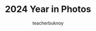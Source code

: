 ---
title: "2024 Year in Photos"
description: "A look back on the past year—in photos!"
category: [Life, Year-End Special]
theme:
  scheme: light
  color: '#D3C3B3'
  color-hsl: '30 27% 76%'
  noMask: true
  style:
    image:
      '--img-object-fit': contain
      '--img-object-position': left bottom
      '--post-image': linear-gradient(var(--theme-color), var(--theme-color))
cover:
  folder: 2024-year-in-photos
  filename: cover.png
  header: header.png
  sizes: [1000, 1280, 1920]
  formats: ['png', 'webp', 'avif']
author: "teacherbuknoy"
language: "en"
seo:
  twitter:
    url: "https://ik.imagekit.io/8jjzxcl9p/tr:w-800/posts/2024-year-in-photos/twitter.png"
    is_prefixed: false
  og:
    url: "https://ik.imagekit.io/8jjzxcl9p/tr:w-1200/posts/2024-year-in-photos/og.png"
    is_prefixed: false
layout: gallery-nxt.njk
settings:
  parent: posts
  folder: 2024-year-in-photos
  fixedColumns: true
parts:
  - statement: |
      It's that time of the year. We're at the final parts of the last month of the year. Some people are already on their vacations. People who, for some reason, still work (like me) are now just clocking in to drag their cursors over some blank Excel to pretend they're productive. And it's the time for my very own [year-end special](/writing/categories/year-end-special/) post like I have done the past years.

      We're doing things a little differently this year. In the previous years, I have written a top 10 or whatever of memorable events of the year. This time, we are going to look through each month through photos I have taken. I figured that since I look through my photos for the year to remember things that happened and pinpoint their exact date, I might as well just put them into photos.
    images:
      - filename: 1080-header.jpg
        width: 1080
        height: 1080
        symmetric: true
        fixedColumns: true
        style:
          '--col-span': 3
          height: 350px
  - statement: |
      <b class="uppercase fg-primary-700">January.</b> My birthday this year was special. It’s been a while since I’ve allowed myself to celebrate birthdays. But this year’s was the first time I did it with my friends. It was a lot of firsts: the first birthday cake in a long time, the first party of sorts, the first birthday surprise (my friends surprised me), and a lot more.

      After a simple dinner, my friend Jordy brought me to O-Bar to see the acclaimed drag queen Bernie, who also happened to be celebrating her birthday that day. This was a fun day. Truly remarkable.

      <iframe style="border-radius:12px" src="https://open.spotify.com/embed/track/5dtd0FygqJ23E3dUMrT2DW?utm_source=generator&theme=0" width="100%" height="152" frameBorder="0" allowfullscreen="" allow="autoplay; clipboard-write; encrypted-media; fullscreen; picture-in-picture" loading="lazy"></iframe>
    images:
      - filename: january.jpg
        width: 1080
        height: 1080
        style:
          '--row-span': 1
        alt: Me in a restroom mirror selfie, wearing a black turtleneck and leather coat, with my hair tied back and a chain necklace.
        credits: A mirror selfie I took in the restroom of a restaurant we were in. <time datetime="2024-01-13">January 13, 2024.</time>
      - filename: january-1.jpg
        width: 1080
        height: 1080
        alt: Me holding a birthday cake decorated with chocolate syrup and mango slices.
        credits: Me and the birthday cake my friends bought for me.
        style:
          '--col-span': span 2
          '--row-span': 1
      - filename: january-2.jpg
        width: 1080
        height: 1080
        alt: Me laying down on the floor after an entire night of partying.
        credits: <q>Hala, ano’ng nangyari sa birthday boy?</q>
        style:
          '--col-span': span 2
          '--row-span': 2
      - embed: https://iframe.mediadelivery.net/embed/334434/1bcf9c4d-698e-4904-92e0-3f43c20d2ea5?autoplay=false&loop=false&muted=false&preload=true&responsive=true
        width: 1920
        height: 1080
        style:
          '--col-span': span 2
          '--row-span': 1
      - filename: january-3.jpg
        width: 3024
        height: 4032
        alt: Me and Bernie.
        credits: I didn't know I had the same birthday as Bernie. She slayed her birthday production. At the back, we see Maxie. This is before Drag Race Philippines Season 3 aired.
        style:
          '--row-span': 1
      - embed: https://iframe.mediadelivery.net/embed/334434/08d4810f-1017-4f0e-950b-ca6765234c15?autoplay=false&loop=false&muted=false&preload=true&responsive=true
        width: 1920
        height: 1080
        style:
          '--row-span': 1
      - filename: january-4.jpg
        width: 1080
        height: 1080
        credits: Me (center), my friends Jordy (right), and Q (left) in O-Bar while we wait for the next part of Bernie's birthday production.
        style:
          '--row-span': 1
  - statement: |
      <b class="uppercase fg-primary-700">February.</b> This was the first time I went to watch Drag Cartel, and it was sincerely life-changing. Seeing Felicia Ding perform her piece (a commentary on Duterte’s drug war) raised a lot of goosebumps.

      I also loved this outfit I was wearing. I got called gay slurs on my way home, and it was a point when I realized that living queerly and true meant that I can only choose between happiness and safety—never both. I chose the former.

      <iframe style="border-radius:12px" src="https://open.spotify.com/embed/track/5GLjjwjiMBoDIn0Dx0uDos?utm_source=generator" width="100%" height="152" frameBorder="0" allowfullscreen="" allow="autoplay; clipboard-write; encrypted-media; fullscreen; picture-in-picture" loading="lazy"></iframe>
    images:
      - filename: february.jpg
        width: 1080
        height: 1080
        style:
          '--row-span': 1
        alt: I'm at a club, rocking a black lace top and corset, with vibrant lights and people around me.
        caption: 'Nectar Night Club, Bonifacio Global City. Drag Cartel: All Stars 5. <time datetime="2024-02-15">February 15, 2024.</time>'
      - filename: february-2.jpg
        width: 1080
        height: 1080
        style:
          '--row-span': 1
        alt: I'm at a club with a drag queen.
        caption: 'Me and Drag Cartel: All Stars 5 contestant Miss Chop Sleek. She kissed me in the lips after this picture, and I lost my mind for a whole week.'
      - filename: february-1.jpg
        width: 1080
        height: 1080
        style:
          '--row-span': 1
          '--col-span': span 3
        alt: Four people sitting around a table.
        caption: 'Me (rightmost) and some of my closest and most dearest friends: Isa (left), Ces (center), and Popskie (to my left). We went on a simple dinner. <time datetime="2024-02-02">February 2, 2024.</time>'
      - filename: february-3.jpg
        width: 1080
        height: 1080
        style:
          '--row-span': 1
        alt: Me laying down, the light casts a shadow on my chest, accentuating its shape.
        caption: Boobies.
      - filename: february-4.jpg
        width: 1080
        height: 1080
        style:
          '--row-span': 1
        alt: Three people in a night club.
        caption: Me and my friends Jordy (center) and Cess (left) in Nectar Nightclub.
      - filename: february-5.jpg
        width: 1080
        height: 1080
        style:
          '--row-span': 1
        alt: Jordy carrying me while I'm panicking.
        caption: Girl. Wtf is this? 🤣
  - statement: |
      <b class="uppercase fg-primary-700">March.</b> This was the first drag roast event in the Philippines, I think. It was produced by the incomparable Eva Le Queen. It was amazing. It was also kind of a mirror for my moral sensitivities and what I deem “cancellable” (which was a lot of the stuff in the program). When I realized what was happening with my thinking patterns here, I had to actively tell myself to enjoy the awful insults thrown by these amazing drag queens against each other. It was fun.

      Also, I got complimented by M1ss Jade So’s handler. They told me she would like the springy butterfly clips I had on my head. My hair was growing really long here. I would have it cut soon afterwards.

      <iframe style="border-radius:12px" src="https://open.spotify.com/embed/track/0UhRTrFvD3FTvuH9gf0FzE?utm_source=generator" width="100%" height="152" frameBorder="0" allowfullscreen="" allow="autoplay; clipboard-write; encrypted-media; fullscreen; picture-in-picture" loading="lazy"></iframe>
    images:
      - embed: https://iframe.mediadelivery.net/embed/334434/e8c70f3a-2470-4702-bd84-e4892741dea8?autoplay=false&loop=false&muted=false&preload=true&responsive=true
        width: 1080
        height: 1920
        style:
          '--row-span': 2
      - filename: march-2.jpg
        width: 1080
        height: 1920
        alt: A landscape filled with concrete buildings and metal roofs. From the distance, a landscape of green mountains can be seen shrouded by clouds and urban smog.
        caption: The view from LRT-2 Santolan Station. I went to do an ocular visit of an apartment for rent that I eventually moved into. <time datetime="2024-03-23">March 23, 2024.</time>
        style:
          height: 520px;
          '--row-span': 1
  - statement: |
      <b class="uppercase fg-primary-700">April.</b> It has been a long-time dream of mine to have my own place, and I have achieved it this year. This one isn’t an outfit, but rather the first picture I took on my first night in my new place. It was still empty and things were all over the place, but for the first time I had something that was truly mine and I didn’t have to share. For a breadwinner like me, it is such a huge thing to be given a space to be selfish and not have to share things with people.

      My first month was just giddy. The second month was melancholic; I realized how lonely an empty house felt. The third month onwards was just peace and calm as I looked forward to the next appliance and furniture I’m getting. The apartment feels more like a home now eight months later.

      <iframe style="border-radius:12px" src="https://open.spotify.com/embed/track/2L9N0zZnd37dwF0clgxMGI?utm_source=generator" width="100%" height="152" frameBorder="0" allowfullscreen="" allow="autoplay; clipboard-write; encrypted-media; fullscreen; picture-in-picture" loading="lazy"></iframe>
    images:
      - filename: april.jpg
        width: 1080
        height: 1920
        alt: A room that feels empty. A measly tripod with a light fixture lights the entire room. There are boxes. The windows are covered by curtains.
        style:
          '--row-span': 1
      - filename: april-1.jpg
        width: 1080
        height: 1920
        style:
          '--row-span': 1
      - filename: april-2.jpg
        width: 1080
        height: 1920
        style:
          '--row-span': 1
  - statement: |
      <b class="uppercase fg-primary-700">May.</b> Nothing of note happened in May. I was busy with work and couldn't get out much. Here are some cute selfies I took.

      <iframe style="border-radius:12px" src="https://open.spotify.com/embed/track/4nyF5lmSziBAt7ESAUjpbx?utm_source=generator" width="100%" height="152" frameBorder="0" allowfullscreen="" allow="autoplay; clipboard-write; encrypted-media; fullscreen; picture-in-picture" loading="lazy"></iframe>
    images:
      - filename: may-3.jpg
        width: 1080
        height: 1080
        alt: Me taking a mirror selfie, making a playful duck face while wearing a black shirt and a pearl necklace.
        style:
          '--row-span': 1
      - filename: may-4.jpg
        width: 1080
        height: 1080
        alt: Me smiling timidly while taking a mirror selfie, wearing a black shirt and a pearl necklace.
        style:
          '--row-span': 1
      - filename: may-1.jpg
        width: 1080
        height: 1920
        alt: Me in a black tank top, seated under moody, low lighting, with a blue neon glow in the background.
        style:
          '--row-span': 2
      - filename: may-2.jpg
        width: 1080
        height: 1080
        alt: Me smiling timidly while taking a mirror selfie, wearing a black shirt and a pearl necklace.
        style:
          '--row-span': 2
      - filename: may-5.jpg
        width: 1080
        height: 1080
        alt: Me smiling timidly while taking a mirror selfie, wearing a black shirt and a pearl necklace.
        style:
          '--row-span': 1
      - filename: may-6.jpg
        width: 1080
        height: 1080
        alt: Me smiling timidly while taking a mirror selfie, wearing a black shirt and a pearl necklace.
        style:
          '--row-span': 1
  - statement: |
      <b class="uppercase fg-primary-700">June.</b> I had wanted to come to Baguio for the longest time. It was one of the places I had always wanted to visit. I even planned going there with some of the people that are now only in my past. Aside from the traffic as we went there on a long weekend with my friends, Baguio did not disappoint. I immediately missed it as soon as I got back home. 

      At this point, I am starting to explore different forms of spirituality, and I’d been interested in the metaphysical, astrology, and folk spirituality. We went to a Tarot reader and I received an enlightenment, a sort of path forward. It was like a calling of sorts that Baguio just bestowed upon me. And I am still on that path today.

      <iframe style="border-radius:12px" src="https://open.spotify.com/embed/track/2qNfFigDByhwH0moF1yBlf?utm_source=generator" width="100%" height="152" frameBorder="0" allowfullscreen="" allow="autoplay; clipboard-write; encrypted-media; fullscreen; picture-in-picture" loading="lazy"></iframe>

      You all know how the gay men just have to show up and show out on the most important month of the year for the queers. It’s been a tradition for me to go on a photoshoot for Pride Month, and this year’s theme was about facing the shame that comes with years of being trapped inside the closet. Or in my case, a form of learned helplessness and a made-up fear of not being accepted. Everyone relevant to my life’s story had no qualms with me being gay. Only me.

      And now that I am out and proud, there’s no more reason not to be as gay as I can be. This shoot involved feminine outfits, a tube, and a gown. I would soon go and practice drag makeup after this shoot, of course as part of facing the queer shame head on.
    symmetric: true
    fixedColumns: true
    images:
      - filename: june-1.webp
        width: 1080
        height: 1080
        alt: Me standing confidently outdoors on a sunny day, wearing a black lace top with gold buttons, a matching cap, black pants, and sneakers. There's lush greenery and a rural street in the background.
        caption: Baguio. <time datetime="2024-06-18">June 18, 2024</time>
        style:
          '--row-span': 1
      - filename: june-2.jpg
        width: 1080
        height: 1080
        alt: I’m wearing a gold tiara adorned with blue gems, paired with a delicate pink frilly outfit. My expression is soft yet regal, with rosy makeup that matches the dreamy, fairytale-like mood of the portrait.
        caption: From my Pride 2024 photoshoot. <time datetime="2024-06-21">June 21, 2024</time>
        style:
          '--row-span': 1
  - statement: |
      <b class="uppercase fg-primary-700">July, August, September.</b> By this time, I had been committed to makeup with the intent of eventually learning how to do drag. These are some of the look tests I did.
      <iframe style="border-radius:12px" src="https://open.spotify.com/embed/track/4ztdjZ2t7BVo5DLIFQBdJh?utm_source=generator" width="100%" height="152" frameBorder="0" allowfullscreen="" allow="autoplay; clipboard-write; encrypted-media; fullscreen; picture-in-picture" loading="lazy"></iframe>
    images:
      - filename: july.jpg
        width: 1080
        height: 1080
        alt: Me posing indoors with vibrant makeup, wearing a purple floral-patterned top and a dangling Eiffel Tower earring. Behind me is a rainbow pride flag and a doorway.
        caption: 'This one’s a test of Rude’s The Spell Book: Passion eye shadow pallette. I liked how pigmented it is with very little fallout even for the darker colors. An amazing set overall, and I would keep using it until months later.'
        style:
          '--row-span': 1
      - filename: august.jpg
        width: 1080
        height: 1080
        alt: Me taking a mirror selfie with dramatic makeup, wearing a black cropped top and a towel wrapped around my head. The dimly lit background adds a moody vibe to the shot.
        caption: |
          In a wig’s stead, I wear a gray towel. I had placed an order for a wig at this point, but it hadn’t arrived yet.
          
          This is actually a revelation to me because this is the first time I truly saw what I would look like as the opposite gender, and I liked what I was seeing. I looked so pretty and gorgeous, I was actually giggling because of it. It’s just that giddy feeling of excitement. This is a healing makeup session.
        style:
          '--row-span': 1
      - filename: september.jpg
        width: 1080
        height: 1080
        alt: A mirror selfie of me wearing a black corset over a white t-shirt, paired with a pearl necklace. Mt dark, wavy wig frames my face, and I hold a phone in one hand, standing in a casual indoor setting.
        caption: Yet another look test. This time, I’m wearing a wig. Predictably, I am yet again pleased with myself here because look at it—I look stunning! I look like a woman, a hot one! You can call me a narcissist but when I saw myself in the mirror, my bisexual bells were ringing; I’d totally date this bitch, I thought.
        style:
          '--row-span': 1
  - statement: |
      <b class="uppercase fg-primary-700">October.</b> Our workplace’s theme for this year’s costume party was animé. I’m gonna be honest, I know virtually nothing about animé. But I came as Arlecchino from Genshin Impact. I know, I know—it’s not an animé per se, but the art style is deliberately reminiscent of that so that’s what I went with.

      I guess the highlight of this are the eyes. I bought a pair of red contact lenses that I didn’t end up wearing because they felt so uncomfortable on my eyeballs. I just overlaid the red cross marks on my irises on Figma and called it a day. I didn’t win, but that’s okay because I really didn’t have a chance this year anyway.

      <iframe style="border-radius:12px" src="https://open.spotify.com/embed/track/2amtS6j1pIwE9haEjmDTyD?utm_source=generator" width="100%" height="152" frameBorder="0" allowfullscreen="" allow="autoplay; clipboard-write; encrypted-media; fullscreen; picture-in-picture" loading="lazy"></iframe>
    images:
      - filename: october-2.png
        width: 1080
        height: 1080
        alt: I'm in my personal interpretation of an Arlecchino cosplay from Genshin Impact, wearing a dramatic two-toned wig and striking red outfit, with my hands posed in front to add a mysterious vibe.
        style:
          '--row-span': 1
      - filename: october-1.png
        width: 1080
        height: 1080
        alt: A close-up of my Arlecchino cosplay from Genshin Impact, highlighting the makeup, jewelry, and dramatic lighting to capture her intense character and fierce gaze.
        style:
          '--row-span': 1
      - filename: october-3.png
        width: 1080
        height: 1080
        alt: Me in my Arlecchino-inspired look. My irises are decorated with red X marks similar to the Genshin Impact characters. My hands are blackened with an apparent corruption, and white sigils mark my fingers to prevent further corruption.
        style:
          '--row-span': 1
  - statement: |
      <b class="uppercase fg-primary-700">November.</b> This is a recreation of Mama Pao’s look on their guesting for Drag Race Thailand. Nothing much to say about this other than it’s badass and that I would totally wear this makeup again. It complemented my face and skin color very well.

      <iframe style="border-radius:12px" src="https://open.spotify.com/embed/track/3fvEn1gfnUPU5dMCOpZKzn?utm_source=generator" width="100%" height="152" frameBorder="0" allowfullscreen="" allow="autoplay; clipboard-write; encrypted-media; fullscreen; picture-in-picture" loading="lazy"></iframe>
    images:
      - filename: november-1.jpg
        width: 1080
        height: 1080
        alt: I'm wearing a heavy black winged eyeliner. The wings are hollowed out by white paint. I'm wearing red-tinted glasses and I'm holding a wafer stick in my mouth like it's a cigarette.
        style:
          '--row-span': 1
      - filename: november-3.jpg
        width: 1080
        height: 1080
        alt: A mirror selfie where I'm wearing a heavy black winged eyeliner.
        style:
          '--row-span': 1
      - filename: november-4.jpg
        width: 1080
        height: 1080
        style:
          '--row-span': 1
  - statement: |
      <b class="uppercase fg-primary-700">Still November.</b> This is my outfit for Wicked Part 1’s showing. I had booked a ticket in advance because—would you believe me?—I had been waiting for this since I was in high school! And the film was “remarkable. Absolutely remarkable.”

      I booked the centermost seat in the theatre, and met a new friend. They sat beside me and we geeked out the entire movie. When the credits rolled, we accidentally held hands after we were just overwhelmed with the greatness that is Cynthia Erivo’s rendition of Defying Gravity. Truly worth the wait.

      <iframe style="border-radius:12px" src="https://open.spotify.com/embed/track/1YeD9xHDe2LCgUjRJebFqF?utm_source=generator" width="100%" height="152" frameBorder="0" allowfullscreen="" allow="autoplay; clipboard-write; encrypted-media; fullscreen; picture-in-picture" loading="lazy"></iframe>
    images:
      - filename: november-5.jpg
        style:
          '--row-span': 1
      - filename: november-6.jpg
        style:
          '--row-span': 1
      - filename: november-7.jpg
        style:
          '--row-span': 1
      - filename: november-8.jpg
        style:
          '--row-span': 1
      - filename: november-9.jpg
        style:
          '--row-span': 1
  - statement: |
      <b class="uppercase fg-primary-700">December.</b> This one's a good finale. I won the best dressed again in our company's thanksgiving party. I know; y'all are tired and I'mma let you rest. This year's the last time, I swear. I talk about the details of this outfit in its [accompanying photoshoot](/gallery/the-lord-of-pentacles/). 

      I also won a microwave oven! That's a first. It was fun.

      <iframe style="border-radius:12px" src="https://open.spotify.com/embed/track/43N04BKFroLgNeRBhQHp9H?utm_source=generator" width="100%" height="152" frameBorder="0" allowfullscreen="" allow="autoplay; clipboard-write; encrypted-media; fullscreen; picture-in-picture" loading="lazy"></iframe>
    symmetrical: true
    images:
      - filename: december-3.jpg
        style:
          '--row-span': 1
          '--col-span': span 4
      - filename: december-1.jpg
        alt: Me with face markings painted in white. I'm also wearing a Boho-styled outfit.
        caption: This is a test paint. The focus is more on just showing the general shapes rather than nailing the details. I just wanted to know if it would go well with the outfit, and I think it does. <time datetime="2024-11-29">November 29, 2024</time>
        style:
          '--col-span': span 2
          '--row-span': 1
      - filename: december-2.jpg
        alt: Me with face markings painted in black. I'm also wearing a Boho-styled outfit.
        caption: Another test paint. Now in black. <time datetime="2024-11-29">November 29, 2024</time>
        style:
          '--col-span': span 2
          '--row-span': 1
  - statement: |
      <b class="uppercase fg-primary-700">Closing thoughts.</b> Looking through these photos, I realize that—<em>damn</em>—2024 really was my year. I experienced so many new things. I couldn't remember any other year in the past where I felt more alive than I felt this year. The only things I cried about are hopecore Tiktoks and the Wicked Part 1 movie. In January, I officially transitioned into a higher position early this year. I got myself a new place that's entirely my own in April. Then I got a lot of things to be thankful for in the entire year.

      I got into Tarot reading recently. I can say 2025 is giving me a lot to look forward to. I look forward to new opportunities. I have also recently opened myself up to dating again, which is brutal (as usual) for queer men like me. But I'm really mostly looking forward to what's coming next year. Cheers to a new year!
---